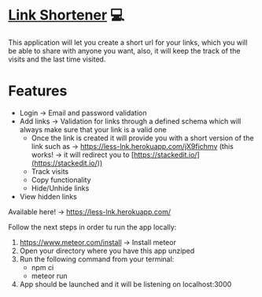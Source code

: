 
# [Link Shortener](https://less-lnk.herokuapp.com/) :computer:

This application will let you create a short url for your links, which you will be able to share with anyone you want, also, it will keep the track of the visits and the last time visited.

# Features

* Login -> Email and password validation
* Add links  -> Validation for links through a defined schema which will always make sure that your link is a valid one
	* Once the link is created it will provide you with a short version of the link such as -> https://less-lnk.herokuapp.com/jX9fichmv (this works! -> it will redirect you to [https://stackedit.io/](https://stackedit.io/))
	* Track visits
	* Copy functionality
	* Hide/Unhide links
* View hidden links

Available here! -> https://less-lnk.herokuapp.com/

Follow the next steps in order tu run the app locally:

1. https://www.meteor.com/install -> Install meteor
2. Open your directory where you have this app unziped
3. Run the following command from your terminal:
	* npm ci
	* meteor run
4. App should be launched and it will be listening on localhost:3000
